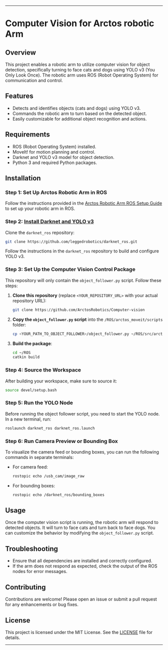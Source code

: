 
---

# Computer Vision for Arctos robotic Arm

## Overview

This project enables a robotic arm to utilize computer vision for object detection, specifically turning to face cats and dogs using YOLO v3 (You Only Look Once). The robotic arm uses ROS (Robot Operating System) for communication and control.

## Features

- Detects and identifies objects (cats and dogs) using YOLO v3.
- Commands the robotic arm to turn based on the detected object.
- Easily customizable for additional object recognition and actions.

## Requirements

- ROS (Robot Operating System) installed.
- MoveIt! for motion planning and control.
- Darknet and YOLO v3 model for object detection.
- Python 3 and required Python packages.

## Installation

### Step 1: Set Up Arctos Robotic Arm in ROS

Follow the instructions provided in the [Arctos Robotic Arm ROS Setup Guide](https://github.com/ArctosRobotics/ROS) to set up your robotic arm in ROS.

### Step 2: [Install Darknet and YOLO v3](https://github.com/leggedrobotics/darknet_ros)

Clone the `darknet_ros` repository:

```bash
git clone https://github.com/leggedrobotics/darknet_ros.git
```

Follow the instructions in the `darknet_ros` repository to build and configure YOLO v3.

### Step 3: Set Up the Computer Vision Control Package

This repository will only contain the `object_follower.py` script. Follow these steps:

1. **Clone this repository** (replace `<YOUR_REPOSITORY_URL>` with your actual repository URL):

   ```bash
   git clone https://github.com/ArctosRobotics/Computer-vision
   ```

2. **Copy the `object_follower.py` script** into the `/ROS/arctos_moveit/scripts` folder:

   ```bash
   cp <YOUR_PATH_TO_OBJECT_FOLLOWER>/object_follower.py ~/ROS/src/arctos_moveit/scripts/
   ```

3. **Build the package**:

   ```bash
   cd ~/ROS
   catkin build
   ```

### Step 4: Source the Workspace

After building your workspace, make sure to source it:

```bash
source devel/setup.bash
```

### Step 5: Run the YOLO Node

Before running the object follower script, you need to start the YOLO node. In a new terminal, run:

```bash
roslaunch darknet_ros darknet_ros.launch
```

### Step 6: Run Camera Preview or Bounding Box

To visualize the camera feed or bounding boxes, you can run the following commands in separate terminals:

- For camera feed:

   ```bash
   rostopic echo /usb_cam/image_raw
   ```

- For bounding boxes:

   ```bash
   rostopic echo /darknet_ros/bounding_boxes
   ```

## Usage

Once the computer vision script is running, the robotic arm will respond to detected objects. It will turn to face cats and turn back to face dogs. You can customize the behavior by modifying the `object_follower.py` script.

## Troubleshooting

- Ensure that all dependencies are installed and correctly configured.
- If the arm does not respond as expected, check the output of the ROS nodes for error messages.

## Contributing

Contributions are welcome! Please open an issue or submit a pull request for any enhancements or bug fixes.

## License

This project is licensed under the MIT License. See the [LICENSE](LICENSE) file for details.

---
